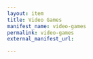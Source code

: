 ```yaml
---
layout: item
title: Video Games
manifest_name: video-games
permalink: video-games
external_manifest_url: 

---
```

<!-- Add an essay or interpretive material below this line,
using HTML or markdown.  Do not modify this file above this line -->
